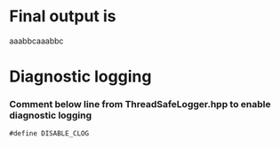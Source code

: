 # Final output is
aaabbcaaabbc

# Diagnostic logging
### Comment below line from ThreadSafeLogger.hpp to enable diagnostic logging
`#define DISABLE_CLOG`
